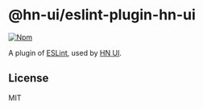 # @hn-ui/eslint-plugin-hn-ui

[![Npm](https://img.shields.io/npm/v/@hn-ui/eslint-plugin-hn-ui)](https://www.npmjs.com/package/@hn-ui/eslint-plugin-hn-ui)

A plugin of [ESLint](https://eslint.org), used by [HN UI](https://hn-ui.com).

## License

MIT
